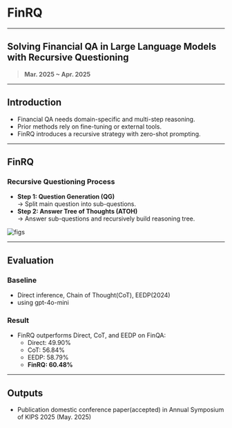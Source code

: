 # FinRQ  
___  

## Solving Financial QA in Large Language Models with Recursive Questioning  
> **Mar. 2025 ~ Apr. 2025**

---

## Introduction  

- Financial QA needs domain-specific and multi-step reasoning.  
- Prior methods rely on fine-tuning or external tools.  
- FinRQ introduces a recursive strategy with zero-shot prompting.

---

## FinRQ  

### Recursive Questioning Process
- **Step 1: Question Generation (QG)**  
  → Split main question into sub-questions.  
- **Step 2: Answer Tree of Thoughts (ATOH)**  
  → Answer sub-questions and recursively build reasoning tree.
  
![figs](https://github.com/user-attachments/assets/81723901-ab78-477f-b087-20a59d8f1229)

---

## Evaluation  

### Baseline 
 - Direct inference, Chain of Thought(CoT), EEDP(2024)
 - using gpt-4o-mini

### Result
- FinRQ outperforms Direct, CoT, and EEDP on FinQA:  
  - Direct: 49.90%  
  - CoT: 56.84%  
  - EEDP: 58.79%  
  - **FinRQ: 60.48%**

---

## Outputs  
- Publication domestic conference paper(accepted) in Annual Symposium of KIPS 2025 (May. 2025)
